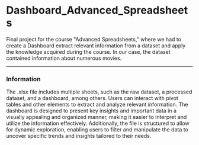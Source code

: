 # Dashboard_Advanced_Spreadsheets
Final project for the course "Advanced Spreadsheets," where we had to create a Dashboard extract relevant information from a dataset and apply the knowledge acquired during the course. In our case, the dataset contained information about numerous movies.

---
### Information
The .xlsx file includes multiple sheets, such as the raw dataset, a processed dataset, and a dashboard, among others. Users can interact with pivot tables and other elements to extract and analyze relevant information. The dashboard is designed to present key insights and important data in a visually appealing and organized manner, making it easier to interpret and utilize the information effectively. Additionally, the file is structured to allow for dynamic exploration, enabling users to filter and manipulate the data to uncover specific trends and insights tailored to their needs.
